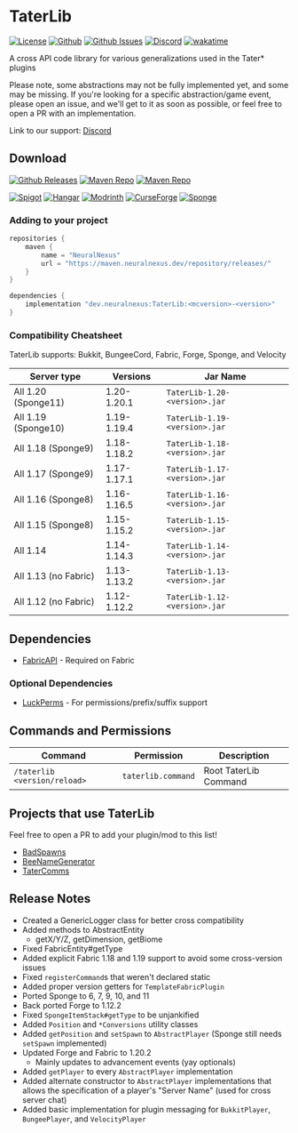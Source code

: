 # TaterLib

[![License](https://img.shields.io/github/license/p0t4t0sandwich/TaterLib?color=blue)](https://img.shields.io/github/downloads/p0t4t0sandwich/TaterLib/LICENSE)
[![Github](https://img.shields.io/github/stars/p0t4t0sandwich/TaterLib)](https://github.com/p0t4t0sandwich/TaterLib)
[![Github Issues](https://img.shields.io/github/issues/p0t4t0sandwich/TaterLib?label=Issues)](https://github.com/p0t4t0sandwich/TaterLib/issues)
[![Discord](https://img.shields.io/discord/1067482396246683708?color=7289da&logo=discord&logoColor=white)](https://discord.neuralnexus.dev)
[![wakatime](https://wakatime.com/badge/user/fc67ce74-ca69-40a4-912f-61b26dbe3068/project/ba087a5d-fd50-4b54-9723-3effbfda7567.svg)](https://wakatime.com/badge/user/fc67ce74-ca69-40a4-912f-61b26dbe3068/project/ba087a5d-fd50-4b54-9723-3effbfda7567)

A cross API code library for various generalizations used in the Tater* plugins

Please note, some abstractions may not be fully implemented yet, and some may be missing.
If you're looking for a specific abstraction/game event, please open an issue, and we'll get to it as soon as possible, or feel free to open a PR with an implementation.

Link to our support: [Discord](https://discord.neuralnexus.dev)

## Download

[![Github Releases](https://img.shields.io/github/downloads/p0t4t0sandwich/TaterLib/total?label=Github&logo=github&color=181717)](https://github.com/p0t4t0sandwich/TaterLib/releases)
[![Maven Repo](https://img.shields.io/maven-metadata/v?label=Release&metadataUrl=https%3A%2F%2Fmaven.neuralnexus.dev%2Freleases%2Fdev%2Fneuralnexus%2FTaterLib%2Fmaven-metadata.xml)](https://maven.neuralnexus.dev/#/releases/dev/neuralnexus/TaterLib)
[![Maven Repo](https://img.shields.io/maven-metadata/v?label=Snapshot&metadataUrl=https%3A%2F%2Fmaven.neuralnexus.dev%2Fsnapshots%2Fdev%2Fneuralnexus%2FTaterLib%2Fmaven-metadata.xml)](https://maven.neuralnexus.dev/#/snapshots/dev/neuralnexus/TaterLib)

[![Spigot](https://img.shields.io/spiget/downloads/111852?label=Spigot&logo=spigotmc&color=ED8106)](https://www.spigotmc.org/resources/taterlib.111852/)
[![Hangar](https://img.shields.io/badge/Hangar-download-blue)](https://hangar.papermc.io/p0t4t0sandwich/TaterLib)
[![Modrinth](https://img.shields.io/modrinth/dt/taterlib?label=Modrinth&logo=modrinth&color=00AF5C)](https://modrinth.com/mod/taterlib)
[![CurseForge](https://img.shields.io/curseforge/dt/900128?label=CurseForge&logo=curseforge&color=F16436)](https://www.curseforge.com/minecraft/mc-mods/taterlib)
[![Sponge](https://img.shields.io/ore/dt/taterlib?label=Sponge&logo=https%3A%2F%2Fspongepowered.org%2Ffavicon.ico&color=F7CF0D)](https://ore.spongepowered.org/p0t4t0sandwich/TaterLib)

### Adding to your project
```gradle
repositories {
    maven {
        name = "NeuralNexus"
        url = "https://maven.neuralnexus.dev/repository/releases/"
    }
}

dependencies {
    implementation "dev.neuralnexus:TaterLib:<mcversion>-<version>"
}
```

### Compatibility Cheatsheet

TaterLib supports: Bukkit, BungeeCord, Fabric, Forge, Sponge, and Velocity

| Server type          | Versions    | Jar Name                      |
|----------------------|-------------|-------------------------------|
| All 1.20 (Sponge11)  | 1.20-1.20.1 | `TaterLib-1.20-<version>.jar` |
| All 1.19 (Sponge10)  | 1.19-1.19.4 | `TaterLib-1.19-<version>.jar` |
| All 1.18 (Sponge9)   | 1.18-1.18.2 | `TaterLib-1.18-<version>.jar` |
| All 1.17 (Sponge9)   | 1.17-1.17.1 | `TaterLib-1.17-<version>.jar` |
| All 1.16 (Sponge8)   | 1.16-1.16.5 | `TaterLib-1.16-<version>.jar` |
| All 1.15 (Sponge8)   | 1.15-1.15.2 | `TaterLib-1.15-<version>.jar` |
| All 1.14             | 1.14-1.14.3 | `TaterLib-1.14-<version>.jar` |
| All 1.13 (no Fabric) | 1.13-1.13.2 | `TaterLib-1.13-<version>.jar` |
| All 1.12 (no Fabric) | 1.12-1.12.2 | `TaterLib-1.12-<version>.jar` |

## Dependencies

- [FabricAPI](https://modrinth.com/mod/fabric-api) - Required on Fabric

### Optional Dependencies

- [LuckPerms](https://luckperms.net/) - For permissions/prefix/suffix support

## Commands and Permissions

| Command                      | Permission          | Description           |
|------------------------------|---------------------|-----------------------|
| `/taterlib <version/reload>` | `taterlib.command`  | Root TaterLib Command |

## Projects that use TaterLib

Feel free to open a PR to add your plugin/mod to this list!

- [BadSpawns](https://github.com/p0t4t0sandwich/BadSpawns)
- [BeeNameGenerator](https://github.com/p0t4t0sandwich/BeeNameGeneratorPlugin)
- [TaterComms](https://github.com/p0t4t0sandwich/TaterComms)

## Release Notes
- Created a GenericLogger class for better cross compatibility
- Added methods to AbstractEntity
  - getX/Y/Z, getDimension, getBiome
- Fixed FabricEntity#getType
- Added explicit Fabric 1.18 and 1.19 support to avoid some cross-version issues
- Fixed `registerCommand`s that weren't declared static
- Added proper version getters for `TemplateFabricPlugin`
- Ported Sponge to 6, 7, 9, 10, and 11
- Back ported Forge to 1.12.2
- Fixed `SpongeItemStack#getType` to be unjankified
- Added `Position` and `*Conversions` utility classes
- Added `getPosition` and `setSpawn` to `AbstractPlayer` (Sponge still needs `setSpawn` implemented)
- Updated Forge and Fabric to 1.20.2
  - Mainly updates to advancement events (yay optionals)
- Added `getPlayer` to every `AbstractPlayer` implementation
- Added alternate constructor to `AbstractPlayer` implementations that allows the specification of a player's "Server Name" (used for cross server chat)
- Added basic implementation for plugin messaging for `BukkitPlayer`, `BungeePlayer`, and `VelocityPlayer`
